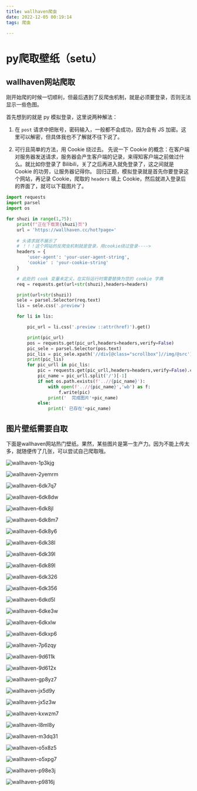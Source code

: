 ```yaml
---
title: wallhaven爬虫
date: 2022-12-05 00:19:14
tags: 爬虫

---
```


# py爬取壁纸（setu）

## wallhaven网站爬取

<!-- more -->

刚开始爬的时候一切顺利，但最后遇到了反爬虫机制，就是必须要登录，否则无法显示一些色图。

首先想到的就是 py 模拟登录，这里说两种解法：

1.  在 `post` 请求中把账号，密码输入，一般都不会成功，因为会有 JS 加密。这里可以解密，但具体我也不了解就不往下说了。

2.  可行且简单的方法，用 Cookie 绕过去。
    先说一下 Cookie 的概念：在客户端对服务器发送请求，服务器会产生客户端的记录，来得知客户端之前做过什么。就比如你登录了 Bilibili，关了之后再进入就免登录了，这之间就是 Cookie 的功劳，让服务器记得你。
    回归正题，模拟登录就是首先你要登录这个网站，再记录 Cookie，爬取的 `headers` 填上 Cookie，然后就进入登录后的界面了，就可以下载图片了。

```python
import requests
import parsel
import os

for shuzi in range(1,75):
    print(f"正在下载第{shuzi}页")
    url = 'https://wallhaven.cc/hot?page='
    
    # 头请求就不展示了
    # ！！！这个网站的反爬虫机制就是登录，用cookie绕过登录---->
    headers = {
        'user-agent': 'your-user-agent-string',
        'cookie' : 'your-cookie-string' 
    }

    # 此处的 cook 变量未定义，在实际运行时需要替换为您的 cookie 字典
    req = requests.get(url+str(shuzi),headers=headers) 

    print(url+str(shuzi))
    sele = parsel.Selector(req.text)
    lis = sele.css('.preview')

    for li in lis:

        pic_url = li.css('.preview ::attr(href)').get()

        print(pic_url)
        pos = requests.get(pic_url,headers=headers,verify=False)
        pic_sele = parsel.Selector(pos.text)
        pic_lis = pic_sele.xpath('//div[@class="scrollbox"]//img/@src').getall()
        print(pic_lis)
        for pic_urll in pic_lis:
            pic = requests.get(pic_urll,headers=headers,verify=False).content
            pic_name = pic_urll.split('/')[-1]
            if not os.path.exists(f'..//{pic_name}'):
                with open(f'..//{pic_name}','wb') as f:
                    f.write(pic)
                print('  完成图片'+pic_name)
            else:
                print(' 已存在'+pic_name)
```

## 图片壁纸需要自取

下面是wallhaven网站热门壁纸。果然，某些图片是第一生产力。因为不能上传太多，就随便传了几张，可以尝试自己爬取哦。

![wallhaven-1p3kjg](wallhaven%E7%88%AC%E8%99%AB/wallhaven-1p3kjg.jpg)

![wallhaven-2yemrm](wallhaven%E7%88%AC%E8%99%AB/wallhaven-2yemrm.jpg)

![wallhaven-6dk7q7](wallhaven%E7%88%AC%E8%99%AB/wallhaven-6dk7q7.jpg)

![wallhaven-6dk8dw](wallhaven%E7%88%AC%E8%99%AB/wallhaven-6dk8dw.jpg)

![wallhaven-6dk8jl](wallhaven%E7%88%AC%E8%99%AB/wallhaven-6dk8jl.jpg)

![wallhaven-6dk8m7](wallhaven%E7%88%AC%E8%99%AB/wallhaven-6dk8m7.jpg)

![wallhaven-6dk8y6](wallhaven%E7%88%AC%E8%99%AB/wallhaven-6dk8y6.png)

![wallhaven-6dk38l](wallhaven%E7%88%AC%E8%99%AB/wallhaven-6dk38l.png)

![wallhaven-6dk39l](wallhaven%E7%88%AC%E8%99%AB/wallhaven-6dk39l.jpg)

![wallhaven-6dk89l](wallhaven%E7%88%AC%E8%99%AB/wallhaven-6dk89l.jpg)

![wallhaven-6dk326](wallhaven%E7%88%AC%E8%99%AB/wallhaven-6dk326.jpg)

![wallhaven-6dk356](wallhaven%E7%88%AC%E8%99%AB/wallhaven-6dk356.jpg)

![wallhaven-6dkd5l](wallhaven%E7%88%AC%E8%99%AB/wallhaven-6dkd5l.jpg)

![wallhaven-6dke3w](wallhaven%E7%88%AC%E8%99%AB/wallhaven-6dke3w.png)

![wallhaven-6dkxlw](wallhaven%E7%88%AC%E8%99%AB/wallhaven-6dkxlw.jpg)

![wallhaven-6dkxp6](wallhaven%E7%88%AC%E8%99%AB/wallhaven-6dkxp6.jpg)

![wallhaven-7p6zqy](wallhaven%E7%88%AC%E8%99%AB/wallhaven-7p6zqy.jpg)

![wallhaven-9d611k](wallhaven%E7%88%AC%E8%99%AB/wallhaven-9d611k.jpg)

![wallhaven-9d612x](wallhaven%E7%88%AC%E8%99%AB/wallhaven-9d612x.png)

![wallhaven-gp8yz7](wallhaven%E7%88%AC%E8%99%AB/wallhaven-gp8yz7.jpg)

![wallhaven-jx5d9y](wallhaven%E7%88%AC%E8%99%AB/wallhaven-jx5d9y.jpg)

![wallhaven-jx5z3w](wallhaven%E7%88%AC%E8%99%AB/wallhaven-jx5z3w.jpg)

![wallhaven-kxwzm7](wallhaven%E7%88%AC%E8%99%AB/wallhaven-kxwzm7.jpg)

![wallhaven-l8ml8y](wallhaven%E7%88%AC%E8%99%AB/wallhaven-l8ml8y.jpg)

![wallhaven-m3dq31](wallhaven%E7%88%AC%E8%99%AB/wallhaven-m3dq31.jpg)

![wallhaven-o5x8z5](wallhaven%E7%88%AC%E8%99%AB/wallhaven-o5x8z5.png)

![wallhaven-o5xpg7](wallhaven%E7%88%AC%E8%99%AB/wallhaven-o5xpg7.jpg)

![wallhaven-p98e3j](wallhaven%E7%88%AC%E8%99%AB/wallhaven-p98e3j.jpg)

![wallhaven-p9816j](wallhaven%E7%88%AC%E8%99%AB/wallhaven-p9816j.jpg)
